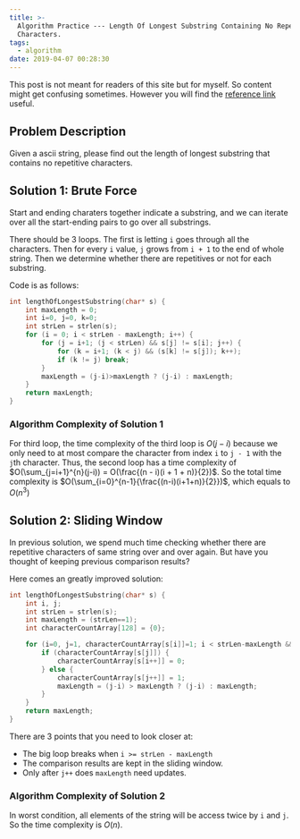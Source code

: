 ```yaml
---
title: >-
  Algorithm Practice --- Length Of Longest Substring Containing No Repetitive
  Characters.
tags:
  - algorithm
date: 2019-04-07 00:28:30
---
```



This post is not meant for readers of this site but for myself. So content might get confusing sometimes. However you will find the [reference link](https://leetcode.com/problems/longest-substring-without-repeating-characters/) useful.

## Problem Description

Given a ascii string, please find out the length of longest substring that contains no repetitive characters.

## Solution 1: Brute Force

Start and ending charaters together indicate a substring, and we can iterate over all the start-ending pairs to go over all substrings. 

There should be 3 loops. The first is letting `i` goes through all the characters. Then for every `i` value, `j` grows from `i + 1` to the end of whole string. Then we determine whether there are repetitives or not for each substring.

Code is as follows:
```C
int lengthOfLongestSubstring(char* s) {
    int maxLength = 0;
    int i=0, j=0, k=0;
    int strLen = strlen(s);
    for (i = 0; i < strLen - maxLength; i++) {
        for (j = i+1; (j < strLen) && s[j] != s[i]; j++) {
            for (k = i+1; (k < j) && (s[k] != s[j]); k++);
			if (k != j) break;
        }
        maxLength = (j-i)>maxLength ? (j-i) : maxLength;
    }
    return maxLength;
}
```

### Algorithm Complexity of Solution 1

For third loop, the time complexity of the third loop is $O(j-i)​$ because we only need to at most compare the character from index `i` to `j - 1` with the `j`th character. Thus, the second loop has a time complexity of $O(\sum_{j=i+1}^{n}(j-i)) = O(\frac{(n - i)(i + 1 + n)}{2})​$. So the total time complexity is $O(\sum_{i=0}^{n-1}{\frac{(n-i)(i+1+n)}{2}})​$, which equals to $O(n^3)​$

## Solution 2: Sliding Window

In previous solution, we spend much time checking whether there are repetitive characters of same string over and over again. But have you thought of keeping previous comparison results?

Here comes an greatly improved solution:
```C
int lengthOfLongestSubstring(char* s) {
    int i, j;
    int strLen = strlen(s);
    int maxLength = (strLen==1);
    int characterCountArray[128] = {0};

    for (i=0, j=1, characterCountArray[s[i]]=1; i < strLen-maxLength && j < strLen; ) {
        if (characterCountArray[s[j]]) {
            characterCountArray[s[i++]] = 0;
        } else {
            characterCountArray[s[j++]] = 1;
            maxLength = (j-i) > maxLength ? (j-i) : maxLength;
        }
    }
    return maxLength;
}
```
There are 3 points that you need to look closer at:
- The big loop breaks when `i >= strLen - maxLength`
- The comparison results are kept in the sliding window.
- Only after `j++` does `maxLength` need updates.

### Algorithm Complexity of Solution 2

In worst condition, all elements of the string will be access twice by `i` and `j`. So the time complexity is $O(n)$.
